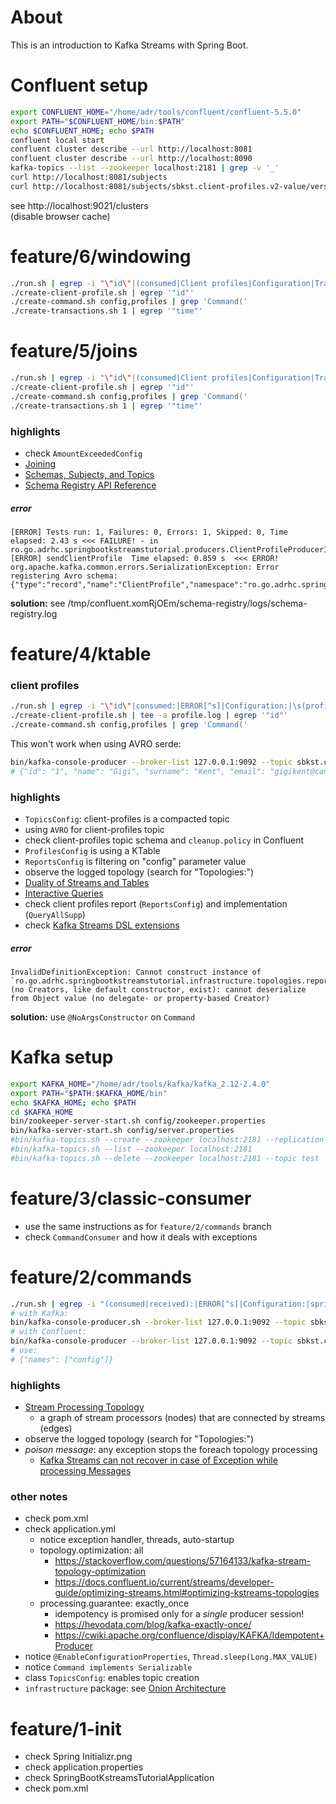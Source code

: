 # About
This is an introduction to Kafka Streams with Spring Boot.

# Confluent setup
```bash
export CONFLUENT_HOME="/home/adr/tools/confluent/confluent-5.5.0"
export PATH="$CONFLUENT_HOME/bin:$PATH"
echo $CONFLUENT_HOME; echo $PATH
confluent local start
confluent cluster describe --url http://localhost:8081
confluent cluster describe --url http://localhost:8090
kafka-topics --list --zookeeper localhost:2181 | grep -v '_'
curl http://localhost:8081/subjects
curl http://localhost:8081/subjects/sbkst.client-profiles.v2-value/versions
```
see http://localhost:9021/clusters  
(disable browser cache)

# feature/6/windowing
```bash
./run.sh | egrep -i "\"id\"|(consumed|Client profiles|Configuration|Transaction):|ERROR[^s]|\s(profiles|version)\s=|(AmountExceeded|Client )\("
./create-client-profile.sh | egrep '"id"'
./create-command.sh config,profiles | grep 'Command('
./create-transactions.sh 1 | egrep '"time"'
```

# feature/5/joins
```bash
./run.sh | egrep -i "\"id\"|(consumed|Client profiles|Configuration|Transaction):|ERROR[^s]|\s(profiles|version)\s=|AmountExceeded\("
./create-client-profile.sh | egrep '"id"'
./create-command.sh config,profiles | grep 'Command('
./create-transactions.sh 1 | egrep '"time"'
```
### highlights
- check `AmountExceededConfig`
- [Joining](https://kafka.apache.org/25/documentation/streams/developer-guide/dsl-api.html#joining)
- [Schemas, Subjects, and Topics](https://docs.confluent.io/current/schema-registry/index.html#schemas-subjects-and-topics)
- [Schema Registry API Reference](https://docs.confluent.io/current/schema-registry/develop/api.html#sr-api-reference)

##### error
```
[ERROR] Tests run: 1, Failures: 0, Errors: 1, Skipped: 0, Time elapsed: 2.43 s <<< FAILURE! - in ro.go.adrhc.springbootkstreamstutorial.producers.ClientProfileProducerIT
[ERROR] sendClientProfile  Time elapsed: 0.859 s  <<< ERROR!
org.apache.kafka.common.errors.SerializationException: Error registering Avro schema: {"type":"record","name":"ClientProfile","namespace":"ro.go.adrhc.springbootkstreamstutorial.infrastru
```
**solution:** see /tmp/confluent.xomRjOEm/schema-registry/logs/schema-registry.log

# feature/4/ktable

### client profiles
```bash
./run.sh | egrep -i "\"id\"|consumed:|ERROR[^s]|Configuration:|\s(profiles|version)\s=|Client profiles:"
./create-client-profile.sh | tee -a profile.log | egrep '"id"'
./create-command.sh config,profiles | grep 'Command('
```
This won't work when using AVRO serde:
```bash
bin/kafka-console-producer --broker-list 127.0.0.1:9092 --topic sbkst.client-profiles.v2
# {"id": "1", "name": "Gigi", "surname": "Kent", "email": "gigikent@candva.ro", "phone": "0720000000", "dailyMaxAmount": 50, "periodMaxAmount": 150}
```

### highlights
- `TopicsConfig`: client-profiles is a compacted topic
- using `AVRO` for client-profiles topic
- check client-profiles topic schema and `cleanup.policy` in Confluent
- `ProfilesConfig` is using a KTable
- `ReportsConfig` is filtering on "config" parameter value
- observe the logged topology (search for "Topologies:")
- [Duality of Streams and Tables](https://kafka.apache.org/25/documentation/streams/core-concepts#streams-concepts-duality)
- [Interactive Queries](https://kafka.apache.org/10/documentation/streams/developer-guide/interactive-queries.html)
- check client profiles report (`ReportsConfig`) and implementation (`QueryAllSupp`)
- check [Kafka Streams DSL extensions](https://github.com/adrhc/kafka-streams-extensions)

##### error
```
InvalidDefinitionException: Cannot construct instance of `ro.go.adrhc.springbootkstreamstutorial.infrastructure.topologies.reports.messages.Command` (no Creators, like default constructor, exist): cannot deserialize from Object value (no delegate- or property-based Creator)
```             
**solution:** use `@NoArgsConstructor` on `Command`

# Kafka setup
```bash
export KAFKA_HOME="/home/adr/tools/kafka/kafka_2.12-2.4.0"
export PATH="$PATH:$KAFKA_HOME/bin"
echo $KAFKA_HOME; echo $PATH
cd $KAFKA_HOME
bin/zookeeper-server-start.sh config/zookeeper.properties
bin/kafka-server-start.sh config/server.properties
#bin/kafka-topics.sh --create --zookeeper localhost:2181 --replication-factor 1 --partitions 1 --topic test
#bin/kafka-topics.sh --list --zookeeper localhost:2181
#bin/kafka-topics.sh --delete --zookeeper localhost:2181 --topic test
```

# feature/3/classic-consumer
- use the same instructions as for `feature/2/commands` branch
- check `CommandConsumer` and how it deals with exceptions

# feature/2/commands
```bash
./run.sh | egrep -i "(consumed|received):|ERROR[^s]|Configuration:|spring profiles|app version"
# with Kafka:
bin/kafka-console-producer.sh --broker-list 127.0.0.1:9092 --topic sbkst.commands.v2
# with Confluent:
bin/kafka-console-producer --broker-list 127.0.0.1:9092 --topic sbkst.commands.v2
# use:
# {"names": ["config"]}
```

### highlights
- [Stream Processing Topology](https://kafka.apache.org/24/documentation/streams/core-concepts#streams_topology)
    - a graph of stream processors (nodes) that are connected by streams (edges)
- observe the logged topology (search for "Topologies:")
- *poison message*: any exception stops the foreach topology processing
    - [Kafka Streams can not recover in case of Exception while processing Messages](https://stackoverflow.com/questions/50388496/kafka-streams-can-not-recover-in-case-of-exception-while-processing-messages)

### other notes
- check pom.xml
- check application.yml
    - notice exception handler, threads, auto-startup
    - topology.optimization: all 
        - https://stackoverflow.com/questions/57164133/kafka-stream-topology-optimization
        - https://docs.confluent.io/current/streams/developer-guide/optimizing-streams.html#optimizing-kstreams-topologies
    - processing.guarantee: exactly_once
        - idempotency is promised only for a *single* producer session!
        - https://hevodata.com/blog/kafka-exactly-once/
        - https://cwiki.apache.org/confluence/display/KAFKA/Idempotent+Producer   
- notice `@EnableConfigurationProperties`, `Thread.sleep(Long.MAX_VALUE)`
- notice `Command implements Serializable`
- class `TopicsConfig`: enables topic creation
- `infrastructure` package: see [Onion Architecture](https://jeffreypalermo.com/blog/the-onion-architecture-part-1/)

# feature/1-init
- check Spring Initializr.png
- check application.properties
- check SpringBootKstreamsTutorialApplication
- check pom.xml

